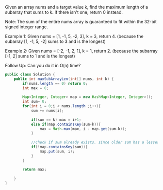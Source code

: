 Given an array nums and a target value k, find the maximum length of a subarray that sums to k. If there isn't one, return 0 instead.

Note:
The sum of the entire nums array is guaranteed to fit within the 32-bit signed integer range.

Example 1:
Given nums = [1, -1, 5, -2, 3], k = 3,
return 4. (because the subarray [1, -1, 5, -2] sums to 3 and is the longest)

Example 2:
Given nums = [-2, -1, 2, 1], k = 1,
return 2. (because the subarray [-1, 2] sums to 1 and is the longest)

Follow Up:
Can you do it in O(n) time?

```java
public class Solution {
    public int maxSubArrayLen(int[] nums, int k) {
        if(nums.length == 0) return 0;
        int max = 0;
        
        Map<Integer, Integer> map = new HashMap<Integer, Integer>();
        int sum= 0;
        for(int i = 0;i < nums.length ;i++){
            sum += nums[i];
            
            if(sum == k) max = i+1;
            else if(map.containsKey(sum-k)){
                max = Math.max(max, i - map.get(sum-k));
            }
            
            //check if sum already exists, since older sum has a lesser index and will maximize the sub array length
            if(!map.containsKey(sum)){
                map.put(sum, i);
            }
        }
        
        return max;
        
    }
}
```
